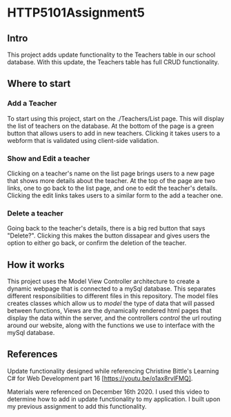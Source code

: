 # HTTP5101Assignment5

## Intro

This project adds update functionality to the Teachers table in our school database. With this update, the Teachers table has full CRUD functionality.

## Where to start
### Add a Teacher
To start using this project, start on the ./Teachers/List page. This will display the list of teachers on the database. At the bottom of the page is a green button that allows
users to add in new teachers. Clicking it takes users to a webform that is validated using client-side validation.
### Show and Edit a teacher
Clicking on a teacher's name on the list page brings users to a new page that shows more details about the teacher. At the top of the page are two links, one to go back to the
list page, and one to edit the teacher's details. Clicking the edit links takes users to a similar form to the add a teacher one.
### Delete a teacher
Going back to the teacher's details, there is a big red button that says "Delete?". Clicking this makes the button dissapear and gives users the option to either go back, or confirm
the deletion of the teacher.
## How it works
This project uses the Model View Controller architecture to create a dynamic webpage that is connected to a mySql database. This separates different responsibilities to different 
files in this repository. The model files creates classes which allow us to _model_ the type of data that will passed between functions, Views are the dynamically rendered html pages
that display the data within the server, and the controllers _control_ the url routing around our website, along with the functions we use to interface with the mySql database.
## References
Update functionality designed while referencing Christine Bittle's Learning C# for Web Development part 16 [https://youtu.be/o1ax8rvlFMQ].

Materials were referenced on December 16th 2020. I used this video to determine how to add in update functionality to my application. I built upon my previous assignment to add this functionality.
